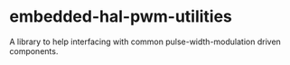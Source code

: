 # embedded-hal-pwm-utilities
A library to help interfacing with common pulse-width-modulation driven components. 
